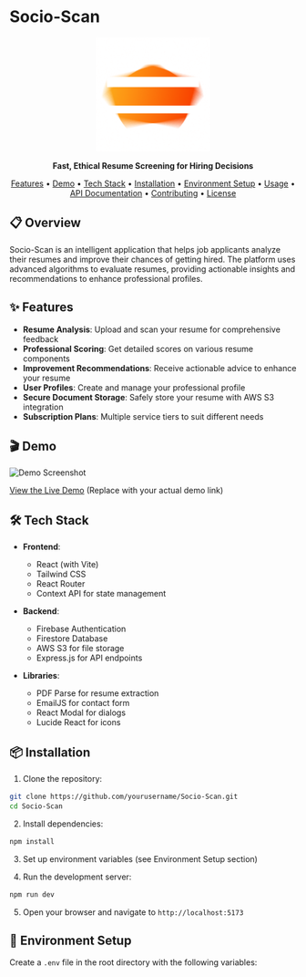 # Socio-Scan

<p align="center">
  <img src="src/assets/logo.png" alt="Socio-Scan Logo" width="200"/>
</p>

<p align="center">
  <strong>Fast, Ethical Resume Screening for Hiring Decisions</strong>
</p>

<p align="center">
  <a href="#features">Features</a> •
  <a href="#demo">Demo</a> •
  <a href="#tech-stack">Tech Stack</a> •
  <a href="#installation">Installation</a> •
  <a href="#environment-setup">Environment Setup</a> •
  <a href="#usage">Usage</a> •
  <a href="#api-documentation">API Documentation</a> •
  <a href="#contributing">Contributing</a> •
  <a href="#license">License</a>
</p>

## 📋 Overview

Socio-Scan is an intelligent application that helps job applicants analyze their resumes and improve their chances of getting hired. The platform uses advanced algorithms to evaluate resumes, providing actionable insights and recommendations to enhance professional profiles.

## ✨ Features

- **Resume Analysis**: Upload and scan your resume for comprehensive feedback
- **Professional Scoring**: Get detailed scores on various resume components
- **Improvement Recommendations**: Receive actionable advice to enhance your resume
- **User Profiles**: Create and manage your professional profile
- **Secure Document Storage**: Safely store your resume with AWS S3 integration
- **Subscription Plans**: Multiple service tiers to suit different needs

## 🎬 Demo

![Demo Screenshot](path/to/screenshot.png)

[View the Live Demo](https://your-demo-url.com) (Replace with your actual demo link)

## 🛠️ Tech Stack

- **Frontend**:

  - React (with Vite)
  - Tailwind CSS
  - React Router
  - Context API for state management

- **Backend**:

  - Firebase Authentication
  - Firestore Database
  - AWS S3 for file storage
  - Express.js for API endpoints

- **Libraries**:
  - PDF Parse for resume extraction
  - EmailJS for contact form
  - React Modal for dialogs
  - Lucide React for icons

## 📦 Installation

1. Clone the repository:

```bash
git clone https://github.com/yourusername/Socio-Scan.git
cd Socio-Scan
```

2. Install dependencies:

```bash
npm install
```

3. Set up environment variables (see Environment Setup section)

4. Run the development server:

```bash
npm run dev
```

5. Open your browser and navigate to `http://localhost:5173`

## 🔧 Environment Setup

Create a `.env` file in the root directory with the following variables:
